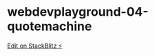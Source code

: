 # webdevplayground-04-quotemachine

[Edit on StackBlitz ⚡️](https://stackblitz.com/edit/webdevplayground-04-quotemachine)